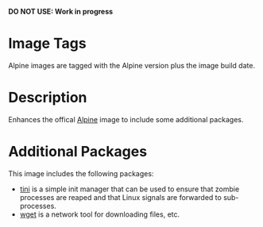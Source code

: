**DO NOT USE: Work in progress**

# Image Tags

Alpine images are tagged with the Alpine version plus the image build date.

# Description

Enhances the offical [Alpine](https://hub.docker.com/_/alpine/) image to include some additional packages.

# Additional Packages

This image includes the following packages:

* [tini](https://github.com/krallin/tini) is a simple init manager that can be used to ensure that zombie processes are reaped and that Linux signals are forwarded to sub-processes.
* [wget](https://www.gnu.org/software/wget/) is a network tool for downloading files, etc.

